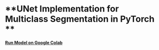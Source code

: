 # **UNet Implementation for Multiclass Segmentation in PyTorch **

[**Run Model on Google Colab**](https://colab.research.google.com/drive/14M0Ria-MB8xBwgYVY_DYv7sCw3sOCJ0e?usp=sharing)

